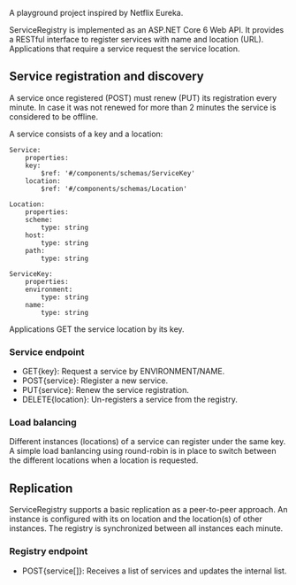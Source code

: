 A playground project inspired by Netflix Eureka.

ServiceRegistry is implemented as an ASP.NET Core 6 Web API. It provides a RESTful interface to  register services with name and location (URL). Applications that require a service request the service location.


## Service registration and discovery

A service once registered (POST) must renew (PUT) its registration every minute. In case it was not renewed for more than 2 minutes the service is considered to be offline.

A service consists of a key and a location:

```
Service:
    properties:
    key:
        $ref: '#/components/schemas/ServiceKey'
    location:
        $ref: '#/components/schemas/Location'

Location:
    properties:
    scheme:
        type: string
    host:
        type: string
    path:
        type: string
        
ServiceKey:
    properties:
    environment:
        type: string
    name:
        type: string
```

Applications GET the service location by its key.


### Service endpoint

* GET{key}: Request a service by ENVIRONMENT/NAME.
* POST{service}: Rlegister a new service.
* PUT{service}: Renew the service registration.
* DELETE{location}: Un-registers a service from the registry.

### Load balancing

Different instances (locations) of a service can register under the same key. A simple load banlancing using round-robin is in place to switch between the different locations when a location is requested.


## Replication

ServiceRegistry supports a basic replication as a peer-to-peer approach. An instance is configured with its on location and the location(s) of other instances. The registry is synchronized between all instances each minute.

### Registry endpoint

* POST{service[]}: Receives a list of services and updates the internal list.
